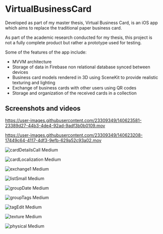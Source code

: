 # VirtualBusinessCard

Developed as part of my master thesis, Virtual Business Card, is an iOS app which aims to replace the traditional paper business card. 

As part of the academic research conducted for my thesis, this project is not a fully complete product but rather a prototype used for testing. 

Some of the features of the app include:
- MVVM architecture
- Storage of data in Firebase non relational database synced between devices
- Business card models rendered in 3D using SceneKit to provide realistic texturing and lighting 
- Exchange of business cards with other users using QR codes
- Storage and organization of the received cards in a collection

## Screenshots and videos


https://user-images.githubusercontent.com/23309349/140623581-23389d27-44b3-4de4-92ad-9adf3b0b0109.mov

https://user-images.githubusercontent.com/23309349/140623208-17449c64-4117-4df3-9efb-629a52c93a02.mov

![cardDetailsCall Medium](https://user-images.githubusercontent.com/23309349/140623396-4577385e-2ab9-4f45-8d3f-891a6fef1a3c.png)

![cardLocalization Medium](https://user-images.githubusercontent.com/23309349/140623398-0107698f-cd24-4ede-bd45-801c7a6f0057.png)

![exchange1 Medium](https://user-images.githubusercontent.com/23309349/140623399-616da219-d7e0-4228-b910-cb8effa0bf8f.png)

![listSmall Medium](https://user-images.githubusercontent.com/23309349/140623402-2844d188-4850-4241-a11c-a1de7ebe353a.png)

![groupDate Medium](https://user-images.githubusercontent.com/23309349/140623400-daf342b5-89ac-4bcc-bcb7-29a52c6dae8d.png)

![groupTags Medium](https://user-images.githubusercontent.com/23309349/140623401-01e2566a-bcfa-4551-b486-8641a7ae868e.png)

![tagEdit Medium](https://user-images.githubusercontent.com/23309349/140623404-4db1362b-aa67-4f27-aae7-6bb84041bb85.png)

![texture Medium](https://user-images.githubusercontent.com/23309349/140623405-38f35955-60bc-4601-b86b-2e4d4fca7054.png)

![physical Medium](https://user-images.githubusercontent.com/23309349/140623403-5a6680d3-6373-498d-9927-06cf223cc218.png)



